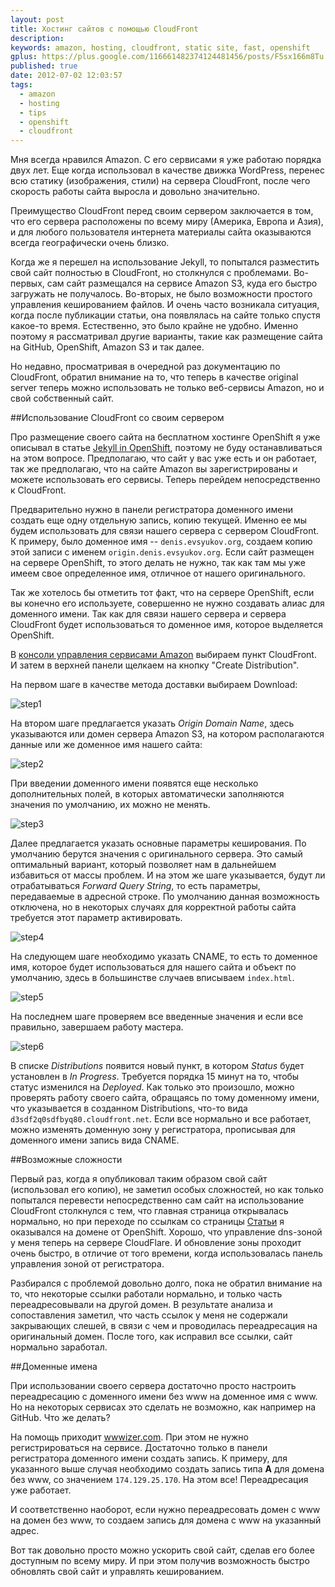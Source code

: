 ```yaml
---
layout: post
title: Хостинг сайтов с помощью CloudFront
description: 
keywords: amazon, hosting, cloudfront, static site, fast, openshift
gplus: https://plus.google.com/116661482374124481456/posts/F5sx166m8Tu
published: true
date: 2012-07-02 12:03:57
tags:
  - amazon
  - hosting
  - tips
  - openshift
  - cloudfront
---
```


Мня всегда нравился Amazon. С его сервисами я уже работаю порядка двух лет. Еще когда использовал в качестве движка WordPress, перенес всю статику (изображения, стили) на сервера CloudFront, после чего скорость работы сайта выросла и довольно значительно.

Преимущество CloudFront перед своим сервером заключается в том, что его сервера расположены по всему миру (Америка, Европа и Азия), и для любого пользователя интернета материалы сайта оказываются всегда географически очень близко.

Когда же я перешел на использование Jekyll, то попытался разместить свой сайт полностью в CloudFront, но столкнулся с проблемами. Во-первых, сам сайт размещался на сервисе Amazon S3, куда его быстро загружать не получалось. Во-вторых, не было возможности простого управления кешированием файлов. И очень часто возникала ситуация, когда после публикации статьи, она появлялась на сайте только спустя какое-то время. Естественно, это было крайне не удобно. Именно поэтому я рассматривал другие варианты, такие как размещение сайта на GitHub, OpenShift, Amazon S3 и так далее.

Но недавно, просматривая в очередной раз документацию по CloudFront, обратил внимание на то, что теперь в качестве original server теперь можно использовать не только веб-сервисы Amazon, но и свой собственный сайт.

##Использование CloudFront со своим сервером

Про размещение своего сайта на бесплатном хостинге OpenShift я уже описывал в статье [Jekyll in OpenShift](/2012/05/28/jekyll-in-openshift/ "Jekyll in OpenShift"), поэтому не буду останавливаться на этом вопросе. Предполагаю, что сайт у вас уже есть и он работает, так же предполагаю, что на сайте Amazon вы зарегистрированы и можете использовать его сервисы. Теперь перейдем непосредственно к CloudFront.

Предварительно нужно в панели регистратора доменного имени создать еще одну отдельную запись, копию текущей. Именно ее мы будем использовать для связи нашего сервера с сервером CloudFront. К примеру, было доменное имя -- `denis.evsyukov.org`, создаем копию этой записи с именем `origin.denis.evsyukov.org`. Если сайт размещен на сервере OpenShift, то этого делать не нужно, так как там мы уже имеем свое определенное имя, отличное от нашего оригинального.

Так же хотелось бы отметить тот факт, что на сервере OpenShift, если вы конечно его используете, совершенно не нужно создавать алиас для доменного имени. Так как для связи нашего сервера и сервера CloudFront будет использоваться то доменное имя, которое выделяется OpenShift.

В [консоли управления сервисами Amazon](https://console.aws.amazon.com/console/home) выбираем пункт CloudFront. И затем в верхней панели щелкаем на кнопку "Create Distribution".

На первом шаге в качестве метода доставки выбираем Download:

![step1](http://static.juev.ru/2012/07/step1.png "Step 1")

На втором шаге предлагается указать *Origin Domain Name*, здесь указываются или домен сервера Amazon S3, на котором располагаются данные или же доменное имя нашего сайта:

![step2](http://static.juev.ru/2012/07/step2.png "Step 2")

При введении доменного имени появятся еще несколько дополнительных полей, в которых автоматически заполняются значения по умолчанию, их можно не менять.

![step3](http://static.juev.ru/2012/07/step3.png "Step 3")

Далее предлагается указать основные параметры кеширования. По умолчанию берутся значения с оригинального сервера. Это самый оптимальный вариант, который позволяет нам в дальнейшем избавиться от массы проблем. И на этом же шаге указывается, будут ли отрабатываться *Forward Query String*, то есть параметры, передаваемые в адресной строке. По умолчанию данная возможность отключена, но в некоторых случаях для корректной работы сайта требуется этот параметр активировать.

![step4](http://static.juev.ru/2012/07/step4.png "Step 4")

На следующем шаге необходимо указать CNAME, то есть то доменное имя, которое будет использоваться для нашего сайта и объект по умолчанию, здесь в большинстве случаев вписываем `index.html`.

![step5](http://static.juev.ru/2012/07/step5.png "Step 5")

На последнем шаге проверяем все введенные значения и если все правильно, завершаем работу мастера. 

![step6](http://static.juev.ru/2012/07/step6.png "Step 6")

В списке *Distributions* появится новый пункт, в котором *Status* будет установлен в *In Progress*. Требуется порядка 15 минут на то, чтобы статус изменился на *Deployed*. Как только это произошло, можно проверять работу своего сайта, обращаясь по тому доменному имени, что указывается в созданном Distributions, что-то вида `d3sdf2q0sdfbyq80.cloudfront.net`. Если все нормально и все работает, можно изменять доменную зону у регистратора, прописывая для доменного имени запись вида CNAME.

##Возможные сложности

Первый раз, когда я опубликовал таким образом свой сайт (использовал его копию), не заметил особых сложностей, но как только попытался перевести непосредственно сам сайт на использование CloudFront столкнулся с тем, что главная страница открывалась нормально, но при переходе по ссылкам со страницы [Статьи](/articles.html) я оказывался на домене от OpenShift. Хорошо, что управление dns-зоной у меня теперь на сервере CloudFlare. И обновление зоны проходит очень быстро, в отличие от того времени, когда использовалась панель управления зоной от регистратора.

Разбирался с проблемой довольно долго, пока не обратил внимание на то, что некоторые ссылки работали нормально, и только часть переадресовывали на другой домен. В результате анализа и сопоставления заметил, что часть ссылок у меня не содержали закрывающих слешей, в связи с чем и проводилась переадресация на оригинальный домен. После того, как исправил все ссылки, сайт нормально заработал.

##Доменные имена

При использовании своего сервера достаточно просто настроить переадресацию с доменного имени без www на доменное имя с www. Но на некоторых сервисах это сделать не возможно, как например на GitHub. Что же делать? 

На помощь приходит [wwwizer.com](http://wwwizer.com/naked-domain-redirect "wwwizer.com"). При этом не нужно регистрироваться на сервисе. Достаточно только в панели регистратора доменного имени создать запись. К примеру, для указанного выше случая необходимо создать запись типа **A** для домена без www, со значением `174.129.25.170`. На этом все! Переадресация уже работает. 

И соответственно наоборот, если нужно переадресовать домен с www на домен без www, то создаем запись для домена с www на указанный адрес.

Вот так довольно просто можно ускорить свой сайт, сделав его более доступным по всему миру. И при этом получив возможность быстро обновлять свой сайт и управлять кешированием.